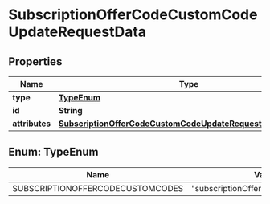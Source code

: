 

# SubscriptionOfferCodeCustomCodeUpdateRequestData


## Properties

| Name | Type | Description | Notes |
|------------ | ------------- | ------------- | -------------|
|**type** | [**TypeEnum**](#TypeEnum) |  |  |
|**id** | **String** |  |  |
|**attributes** | [**SubscriptionOfferCodeCustomCodeUpdateRequestDataAttributes**](SubscriptionOfferCodeCustomCodeUpdateRequestDataAttributes.md) |  |  [optional] |



## Enum: TypeEnum

| Name | Value |
|---- | -----|
| SUBSCRIPTIONOFFERCODECUSTOMCODES | &quot;subscriptionOfferCodeCustomCodes&quot; |



